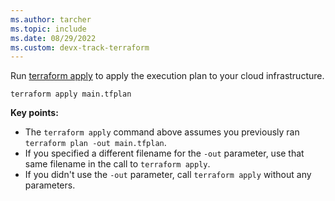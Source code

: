 ```yaml
---
ms.author: tarcher
ms.topic: include
ms.date: 08/29/2022
ms.custom: devx-track-terraform
---
```


Run [terraform apply](https://www.terraform.io/docs/commands/apply.html) to apply the execution plan to your cloud infrastructure.

```console
terraform apply main.tfplan
```

**Key points:**

- The `terraform apply` command above assumes you previously ran `terraform plan -out main.tfplan`.
- If you specified a different filename for the `-out` parameter, use that same filename in the call to `terraform apply`.
- If you didn't use the `-out` parameter, call `terraform apply` without any parameters.
